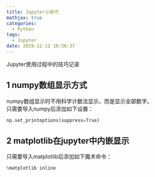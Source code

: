 ```yaml
---
title: Jupyter小技巧
mathjax: true
categories:
  - Python
tags:
  - Jupyter
date: 2019-12-12 16:56:37
---
```


Jupyter使用过程中的技巧记录

<!--more-->

## 1 numpy数组显示方式
numpy数组显示时不用科学计数法显示，而是显示全部数字。<br>
只需要导入numpy后添加如下设置：
```python
np.set_printoptions(suppress=True)
```

## 2 matplotlib在jupyter中内嵌显示

只需要导入matplotlib后添加如下魔术命令：
```python
%matplotlib inline
```

